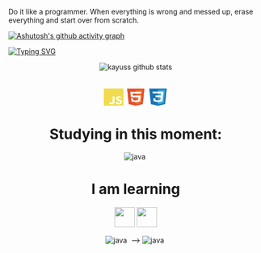 Do it like a programmer. When everything is wrong and messed up, erase everything and start over from scratch.

[![Ashutosh's github activity graph](https://github-readme-activity-graph.vercel.app/graph?username=kayussss&bg_color=0d1117&color=ffffffff&line=FFFFFFFF&point=FFFFFFFF&area=true&hide_border=true)](https://github.com/Kayussss/Kayussss)


[![Typing SVG](https://readme-typing-svg.herokuapp.com/?color=ffffffff&size=40&center=true&vCenter=true&width=1100&lines=HELLO,+My+name+is+kayuss+;I'm+15+years+old;I'm+from+Brazil;I+Graduated+systems+Development;Be+Welcome!+:%29)](https://git.io/typing-svg)


<div align="center">  
  <img width="80%" height="230px" src="https://github-readme-stats.vercel.app/api?username=kayussss&show_icons=true&count_private=true&hide_border=true&title_color=ffffffff&icon_color=9900ff&text_color=ffffffff&bg_color=0d1117" alt="kayuss github stats" /> 
</div>


 <br>
<div  align="center"> 
  <div style="display: inline_block"><br>
  <img align="center" alt="Rafa-Js" height="35" width="40" src="https://raw.githubusercontent.com/devicons/devicon/master/icons/javascript/javascript-plain.svg">
  <img align="center" alt="HTML" height="35" width="40" src="https://raw.githubusercontent.com/devicons/devicon/master/icons/html5/html5-original.svg">
  <img align="center" alt="CSS" height="35" width="40" src="https://raw.githubusercontent.com/devicons/devicon/master/icons/css3/css3-original.svg">
    </div>

 
# Studying in this moment:
![java](https://img.shields.io/badge/-javaSCRIPT-0D1117?style=for-the-badge&logo=JAVASCRIPT&logoColor=FFFF33&labelColor=0D1117)&nbsp;



# I am learning

<img loading="lazy" src="https://cdn.jsdelivr.net/gh/devicons/devicon/icons/java/java-original.svg" width="40" height="40"/> <img loading="lazy" src="https://cdn.jsdelivr.net/gh/devicons/devicon/icons/linux/linux-original.svg" width="40" height="40"/>
<div>

![java](https://img.shields.io/badge/-telegram-0D1117?style=for-the-badge&logo=telegram&logoColor=9900ff&labelColor=0D1117)&nbsp;  -->
![java](https://img.shields.io/badge/-@Batmanzz22-0D1117?style=for-the-badge&logo=&logoColor=ffffffff&labelColor=0D1117)&nbsp;

